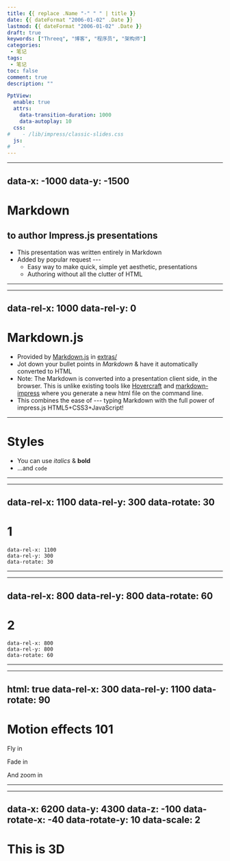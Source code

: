```yaml
---
title: {{ replace .Name "-" " " | title }}
date: {{ dateFormat "2006-01-02" .Date }}
lastmod: {{ dateFormat "2006-01-02" .Date }}
draft: true
keywords: ["Threeq", "博客", "程序员", "架构师"]
categories:
 - 笔记
tags:
 - 笔记
toc: false
comment: true
description: ""

PptView: 
  enable: true
  attrs:
    data-transition-duration: 1000
    data-autoplay: 10
  css:
#    - /lib/impress/classic-slides.css
  js:
#    - 
---
```


---
data-x: -1000
data-y: -1500
---
# Markdown 
## to author Impress.js presentations

* This presentation was written entirely in Markdown
* Added by popular request ---
  * Easy way to make quick, simple yet aesthetic, presentations
  * Authoring without all the clutter of HTML
-----

---
data-rel-x: 1000
data-rel-y: 0
---
# Markdown.js

* Provided by [Markdown.js](https://github.com/evilstreak/markdown-js) 
  in [extras/](https://github.com/henrikingo/impress.js/tree/myfork/extras)
* Jot down your bullet points in *Markdown* & have it automatically converted to HTML
* Note: The Markdown is converted into a presentation client side, in the browser.
  This is unlike existing tools like [Hovercraft](https://github.com/regebro/hovercraft) 
  and [markdown-impress](http://binbinliao.com/markdown-impress/) where you generate 
  a new html file on the command line.
* This combines the ease of --- typing Markdown with the full power of 
  impress.js HTML5+CSS3+JavaScript!

-----
# Styles

* You can use *italics* & **bold**
* ...and `code`

-----
---
data-rel-x: 1100
data-rel-y: 300
data-rotate: 30
---
# 1

```
data-rel-x: 1100
data-rel-y: 300
data-rotate: 30
```

-----
---
data-rel-x: 800 
data-rel-y: 800
data-rotate: 60
---
# 2

```
data-rel-x: 800 
data-rel-y: 800
data-rotate: 60
```

-----
---
html: true
data-rel-x: 300 
data-rel-y: 1100 
data-rotate: 90
---
# Motion effects 101
<p class="fly-in fly-out">Fly in</p>
<p class="fade-in fade-out" style="transition-delay: 2s">Fade in</p>
<p class="zoom-in zoom-out" style="transition-delay: 4s">And zoom in</p>

-----
---
data-x: 6200
data-y: 4300
data-z: -100
data-rotate-x: -40
data-rotate-y: 10
data-scale: 2
---
# This is 3D
